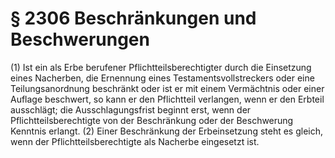 # § 2306 Beschränkungen und Beschwerungen
(1) Ist ein als Erbe berufener Pflichtteilsberechtigter durch die Einsetzung eines Nacherben, die Ernennung eines Testamentsvollstreckers oder eine Teilungsanordnung beschränkt oder ist er mit einem Vermächtnis oder einer Auflage beschwert, so kann er den Pflichtteil verlangen, wenn er den Erbteil ausschlägt; die Ausschlagungsfrist beginnt erst, wenn der Pflichtteilsberechtigte von der Beschränkung oder der Beschwerung Kenntnis erlangt.
(2) Einer Beschränkung der Erbeinsetzung steht es gleich, wenn der Pflichtteilsberechtigte als Nacherbe eingesetzt ist.
